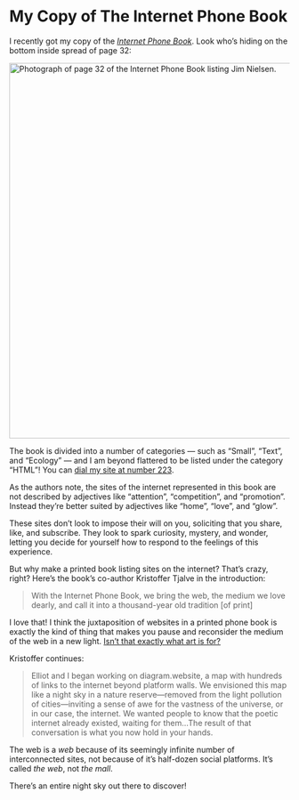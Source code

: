 # My Copy of The Internet Phone Book

I recently got my copy of the [_Internet Phone Book_](https://internetphonebook.net). Look who’s hiding on the bottom inside spread of page 32:

<img src="https://cdn.jim-nielsen.com/blog/2025/internet-phone-book-jim-nielsen.jpeg" width="900" height="675" alt="Photograph of page 32 of the Internet Phone Book listing Jim Nielsen." />

The book is divided into a number of categories — such as “Small”, “Text”, and “Ecology” — and I am beyond flattered to be listed under the category “HTML”! You can [dial my site at number 223](https://internetphonebook.net/#dial-a-site).

As the authors note, the sites of the internet represented in this book are not described by adjectives like “attention”, “competition”, and “promotion”. Instead they’re better suited by adjectives like “home”, “love”, and “glow”. 

These sites don’t look to impose their will on you, soliciting that you share, like, and subscribe. They look to spark curiosity, mystery, and wonder, letting you decide for yourself how to respond to the feelings of this experience.

But why make a printed book listing sites on the internet? That’s crazy, right? Here’s the book’s co-author Kristoffer Tjalve in the introduction:

> With the Internet Phone Book, we bring the web, the medium we love dearly, and call it into a thousand-year old tradition [of print]

I love that! I think the juxtaposition of websites in a printed phone book is exactly the kind of thing that makes you pause and reconsider the medium of the web in a new light. [Isn’t that exactly what art is for?](https://blog.jim-nielsen.com/2013/coming-to-appreciate-art/)

Kristoffer continues:

> Elliot and I began working on diagram.website, a map with hundreds of links to the internet beyond platform walls. We envisioned this map like a night sky in a nature reserve—removed from the light pollution of cities—inviting a sense of awe for the vastness of the universe, or in our case, the internet. We wanted people to know that the poetic internet already existed, waiting for them…The result of that conversation is what you now hold in your hands.

The web is a _web_ because of its seemingly infinite number of interconnected sites, not because of it’s half-dozen social platforms. It’s called _the web_, not _the mall_.

There’s an entire night sky out there to discover!